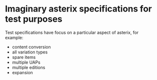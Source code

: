 # Imaginary asterix specifications for test purposes

Test specifications have focus on a particular aspect of asterix, for example:

- content conversion
- all variation types
- spare items
- multiple UAPs
- multiple editions
- expansion
